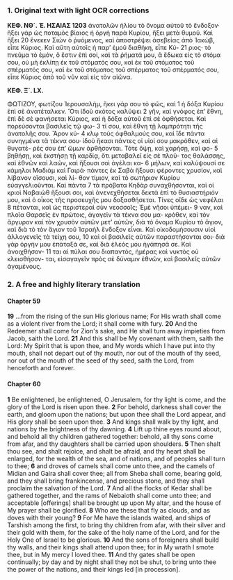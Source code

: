 ### 1. Original text with light OCR corrections

**ΚΕΦ. ΝΘ´. Ἑ. ΗΣΑΙΑΣ 1203**
ἀνατολῶν ἡλίου τὸ ὄνομα αὐτοῦ τὸ ἔνδοξον· ἥξει γὰρ ὡς ποταμὸς βίαιος ἡ ὀργὴ παρὰ Κυρίου, ἥξει μετὰ θυμοῦ. Καὶ ἥξει 20
ἕνεκεν Σιὼν ὁ ῥυόμενος, καὶ ἀποστρέψει ἀσεβείας ἀπὸ Ἰακώβ,
εἶπε Κύριος. Καὶ αὕτη αὐτοῖς ἡ παρ’ ἐμοῦ διαθήκη, εἶπε Κύ- 21
ριος· τὸ πνεῦμα τὸ ἐμόν, ὃ ἔστιν ἐπὶ σοί, καὶ τὰ ῥήματά μου,
ἃ ἔδωκα εἰς τὸ στόμα σου, οὐ μὴ ἐκλίπῃ ἐκ τοῦ στόματός σου,
καὶ ἐκ τοῦ στόματος τοῦ σπέρματός σου, καὶ ἐκ τοῦ στόματος τοῦ σπέρματος τοῦ σπέρματός σου, εἶπε Κύριος ἀπὸ τοῦ νῦν
καὶ εἰς τὸν αἰῶνα.

**ΚΕΦ. Ξ´. LX.**

ΦΩΤΙΖΟΥ, φωτίζου Ἱερουσαλήμ, ἥκει γάρ σου τὸ φῶς, καὶ 1
ἡ δόξα Κυρίου ἐπὶ σὲ ἀνατέταλκεν. Ὅτι ἰδοὺ σκότος καλύψει 2
γῆν, καὶ γνόφος ἐπ’ ἔθνη, ἐπὶ δὲ σὲ φανήσεται Κύριος, καὶ ἡ
δόξα αὐτοῦ ἐπὶ σὲ ὀφθήσεται. Καὶ πορεύσονται βασιλεῖς τῷ φω- 3
τί σου, καὶ ἔθνη τῇ λαμπρότητι τῆς ἀνατολῆς σου. Ἄρον κύ- 4
κλῳ τοὺς ὀφθαλμούς σου, καὶ ἴδε πάντα συνηγμένα τὰ τέκνα
σου· ἰδοὺ ἥκασι πάντες οἱ υἱοί σου μακρόθεν, καὶ αἱ θυγατέ-
ρές σου ἐπ’ ὤμων ἀρθήσονται. Τότε ὄψῃ, καὶ χαρήσῃ, καὶ φο- 5
βηθήσῃ, καὶ ἐκστήσῃ τῇ καρδίᾳ, ὅτι μεταβαλεῖ εἰς σὲ πλοῦ-
τος θαλάσσης, καὶ ἐθνῶν καὶ λαῶν, καὶ ἥξουσι σοὶ ἀγέλαι κα- 6
μήλων, καὶ καλύψουσί σε κάμηλοι Μαδιὰμ καὶ Γαιρά· πάντες
ἐκ Σαβὰ ἥξουσι φέροντες χρυσίον, καὶ λίβανον οἴσουσι, καὶ λί-
θον τίμιον, καὶ τὸ σωτήριον Κυρίου εὐαγγελιοῦνται. Καὶ πάντα 7
τὰ πρόβατα Κηδὰρ συναχθήσονται, καὶ οἱ κριοὶ Ναβαιὼθ ἥξουσι
σοι, καὶ ἀνενεχθήσεται δεκτὰ ἐπὶ τὸ θυσιαστήριόν μου, καὶ ὁ
οἶκος τῆς προσευχῆς μου δοξασθήσεται. Τίνες οἵδε ὡς νεφέλαι 8
πέτανται, καὶ ὡς περιστεραὶ σὺν νεοσσοῖς; Ἐμὲ νῆσοι ὑπέμει- 9
ναν, καὶ πλοῖα Θαρσεῖς ἐν πρώτοις, ἀγαγεῖν τὰ τέκνα σου μα-
κρόθεν, καὶ τὸν ἄργυρον καὶ τὸν χρυσὸν αὐτῶν μετ’ αὐτῶν,
διὰ τὸ ὄνομα Κυρίου τὸ ἅγιον, καὶ διὰ τὸ τὸν ἅγιον τοῦ Ἰσραὴλ
ἔνδοξον εἶναι. Καὶ οἰκοδομήσουσιν υἱοὶ ἀλλογενεῖς τὰ τείχη σου, 10
καὶ οἱ βασιλεῖς αὐτῶν παραστήσονται σοι· διὰ γὰρ ὀργήν μου
ἐπάταξά σε, καὶ διὰ ἐλεός μου ἠγάπησά σε. Καὶ ἀνοιχθήσον- 11
ται αἱ πύλαι σου διαπαντός, ἡμέρας καὶ νυκτὸς οὐ κλεισθήσον-
ται, εἰσαγαγεῖν πρὸς σὲ δύναμιν ἐθνῶν, καὶ βασιλεῖς αὐτῶν ἀγαμένους.

### 2. A free and highly literary translation

#### Chapter 59

**19** ...from the rising of the sun His glorious name;
    For His wrath shall come as a violent river from the Lord;
    it shall come with fury.
**20** And the Redeemer shall come for Zion's sake,
    and He shall turn away impieties from Jacob,
    saith the Lord.
**21** And this shall be My covenant with them, saith the Lord:
    My Spirit that is upon thee,
    and My words which I have put into thy mouth,
    shall not depart out of thy mouth,
    nor out of the mouth of thy seed,
    nor out of the mouth of the seed of thy seed,
    saith the Lord, from henceforth and forever.

#### Chapter 60

**1** Be enlightened, be enlightened, O Jerusalem,
    for thy light is come,
    and the glory of the Lord is risen upon thee.
**2** For behold, darkness shall cover the earth,
    and gloom upon the nations;
    but upon thee shall the Lord appear,
    and His glory shall be seen upon thee.
**3** And kings shall walk by thy light,
    and nations by the brightness of thy dawning.
**4** Lift up thine eyes round about,
    and behold all thy children gathered together:
    behold, all thy sons come from afar,
    and thy daughters shall be carried upon shoulders.
**5** Then shalt thou see, and shalt rejoice,
    and shalt be afraid, and thy heart shall be enlarged,
    for the wealth of the sea,
    and of nations, and of peoples shall turn to thee;
**6** and droves of camels shall come unto thee,
    and the camels of Midian and Gaira shall cover thee;
    all from Sheba shall come, bearing gold,
    and they shall bring frankincense, and precious stone,
    and they shall proclaim the salvation of the Lord.
**7** And all the flocks of Kedar shall be gathered together,
    and the rams of Nebaioth shall come unto thee;
    and acceptable [offerings] shall be brought up upon My altar,
    and the house of My prayer shall be glorified.
**8** Who are these that fly as clouds,
    and as doves with their young?
**9** For Me have the islands waited,
    and ships of Tarshish among the first,
    to bring thy children from afar,
    with their silver and their gold with them,
    for the sake of the holy name of the Lord,
    and for the Holy One of Israel to be glorious.
**10** And the sons of foreigners shall build thy walls,
    and their kings shall attend upon thee;
    for in My wrath I smote thee,
    but in My mercy I loved thee.
**11** And thy gates shall be open continually;
    by day and by night shall they not be shut,
    to bring unto thee the power of the nations,
    and their kings led [in procession].